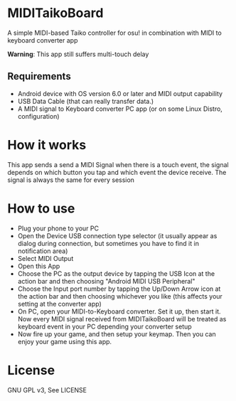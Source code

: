 # MIDITaikoBoard
A simple MIDI-based Taiko controller for osu! in combination with MIDI to keyboard converter app

**Warning**: This app still suffers multi-touch delay

## Requirements
- Android device with OS version 6.0 or later and MIDI output capability
- USB Data Cable (that can really transfer data.)
- A MIDI signal to Keyboard converter PC app (or on some Linux Distro, configuration)

# How it works
This app sends a send a MIDI Signal when there is a touch event, the signal depends on which 
button you tap and which event the device receive. The signal is always the same for every session

# How to use
- Plug your phone to your PC
- Open the Device USB connection type selector
(it usually appear as dialog during connection, but sometimes you have to find it in notification area)
- Select MIDI Output
- Open this App
- Choose the PC as the output device by tapping the USB Icon at the action bar
and then choosing "Android MIDI USB Peripheral"
- Choose the Input port number by tapping the Up/Down Arrow icon at the action bar
and then choosing whichever you like (this affects your setting at the converter app)
- On PC, open your MIDI-to-Keyboard converter. Set it up, then start it. 
Now every MIDI signal received from MIDITaikoBoard will be treated as keyboard event in your PC depending your converter setup
- Now fire up your game, and then setup your keymap. Then you can enjoy your game using this app.

# License
GNU GPL v3, See LICENSE
